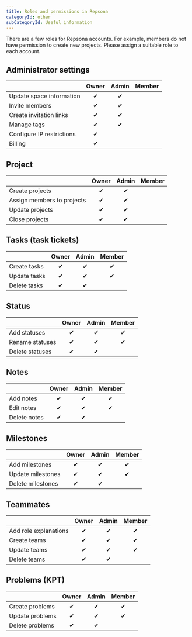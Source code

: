 ```yaml
---
title: Roles and permissions in Repsona
categoryId: other
subCategoryId: Useful information
---
```


There are a few roles for Repsona accounts. For example, members do not have permission to create new projects. Please assign a suitable role to each account.  

## Administrator settings

| | Owner | Admin | Member |
|---|:---:|:---:|:---:|
| Update space information | ✔︎ | ✔︎ |  |
| Invite members | ✔︎ | ✔︎ |  |
| Create invitation links | ✔︎ | ✔︎ |  |
| Manage tags | ✔︎ | ✔︎ |  |
| Configure IP restrictions | ✔︎ |  |  |
| Billing | ✔︎ |  |  |

## Project

| | Owner | Admin | Member |
|---|:---:|:---:|:---:|
| Create projects | ✔︎ | ✔︎ |  |
| Assign members to projects | ✔︎ | ✔︎ |  |
| Update projects | ✔︎ | ✔︎ |  |
| Close projects | ✔︎ | ✔︎ |  |

## Tasks (task tickets)

| | Owner | Admin | Member |
|---|:---:|:---:|:---:|
| Create tasks | ✔︎ | ✔︎ | ✔︎ |
| Update tasks | ✔︎ | ✔︎ | ✔︎ |
| Delete tasks | ✔︎ | ✔︎ |  |

## Status

| | Owner | Admin | Member |
|---|:---:|:---:|:---:|
| Add statuses | ✔︎ | ✔︎ | ✔ |
| Rename statuses | ✔︎ | ✔︎ | ✔ |
| Delete statuses | ✔︎ | ✔︎ |  |

## Notes

| | Owner | Admin | Member |
|---|:---:|:---:|:---:|
| Add notes | ✔︎ | ✔︎ | ✔︎ |
| Edit notes | ✔︎ | ✔︎ | ✔︎ |
| Delete notes | ✔︎ | ✔︎ |  |

## Milestones

| | Owner | Admin | Member |
|---|:---:|:---:|:---:|
| Add milestones | ✔︎ | ✔︎ | ✔︎ |
| Update milestones | ✔︎ | ✔︎ | ✔︎ |
| Delete milestones | ✔︎ | ✔︎ |  |

## Teammates

| | Owner | Admin | Member |
|---|:---:|:---:|:---:|
| Add role explanations | ✔︎ | ✔︎ | ✔︎ |
| Create teams | ✔︎ | ✔︎ | ✔︎ |
| Update teams | ✔︎ | ✔︎ | ✔︎ |
| Delete teams | ✔︎ | ✔︎ |  |

## Problems (KPT)

| | Owner | Admin | Member |
|---|:---:|:---:|:---:|
| Create problems | ✔︎ | ✔︎ | ✔︎ |
| Update problems | ✔︎ | ✔︎ | ✔︎ |
| Delete problems | ✔︎ | ✔︎ |  |

